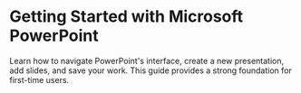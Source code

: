 # Getting Started with Microsoft PowerPoint

Learn how to navigate PowerPoint's interface, create a new presentation, add slides, and save your work. This guide provides a strong foundation for first-time users.